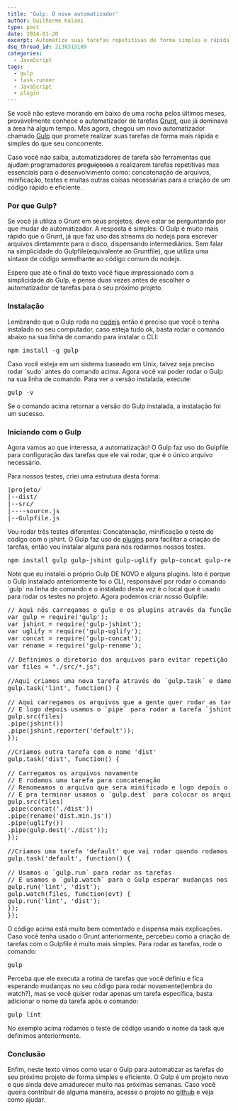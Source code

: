 ```yaml
---
title: 'Gulp: O novo automatizador'
author: Guilherme Kalani
type: post
date: 2014-01-20
excerpt: Automatize suas tarefas repetitivas de forma simples e rápida.
dsq_thread_id: 2130313189
categories:
  - JavaScript
tags:
  - gulp
  - task-runner
  - JavaScript
  - plugin
---
```

Se você não esteve morando em baixo de uma rocha pelos últimos meses, provavelmente conhece o automatizador de tarefas [Grunt][1], que já dominava a área há algum tempo. Mas agora, chegou um novo automatizador chamado [Gulp][2] que promete realizar suas tarefas de forma mais rápida e simples do que seu concorrente.

Caso você não saiba, automatizadores de tarefa são ferramentas que ajudam programadores <del>preguiçosos</del> a realizarem tarefas repetitivas mas essenciais para o desenvolvimento como: concatenação de arquivos, minificação, testes e muitas outras coisas necessárias para a criação de um código rápido e eficiente.

### Por que Gulp?

Se você já utiliza o Grunt em seus projetos, deve estar se perguntando por que mudar de automatizador. A resposta é simples: O Gulp é muito mais rápido que o Grunt, já que faz uso das streams do nodejs para escrever arquivos diretamente para o disco, dispensando intermediários. Sem falar na simplicidade do Gulpfile(equivalente ao Gruntfile), que utiliza uma sintaxe de código semelhante ao código comum do nodejs.

Espero que até o final do texto você fique impressionado com a simplicidade do Gulp, e pense duas vezes antes de escolher o automatizador de tarefas para o seu próximo projeto.

### Instalação

Lembrando que o Gulp roda no [nodejs][3] então é preciso que você o tenha instalado no seu computador, caso esteja tudo ok, basta rodar o comando abaixo na sua linha de comando para instalar o CLI:

<pre class="lang-javascript">npm install -g gulp
</pre>

Caso você esteja em um sistema baseado em Unix, talvez seja preciso rodar \`sudo\` antes do comando acima. Agora você vai poder rodar o Gulp na sua linha de comando. Para ver a versão instalada, execute:

<pre class="lang-javascript">gulp -v
</pre>

Se o comando acima retornar a versão do Gulp instalada, a instalação foi um sucesso.

### Iniciando com o Gulp

Agora vamos ao que interessa, a automatização! O Gulp faz uso do Gulpfile para configuração das tarefas que ele vai rodar, que é o único arquivo necessário.

Para nossos testes, criei uma estrutura desta forma:

<pre class="lang-html">|projeto/
|--dist/
|--src/
|----source.js
|--Gulpfile.js
</pre>

Vou rodar três testes diferentes: Concatenação, minificação e teste de código com o jshint. O Gulp faz uso de [plugins][4] para facilitar a criação de tarefas, então vou instalar alguns para nós rodarmos nossos testes.

<pre class="lang-javascript">npm install gulp gulp-jshint gulp-uglify gulp-concat gulp-rename --save-dev
</pre>

Note que eu instalei o próprio Gulp DE NOVO e alguns plugins. Isto é porque o Gulp instalado anteriormente foi o CLI, responsável por rodar o comando \`gulp\` na linha de comando e o instalado desta vez é o local que é usado para rodar os testes no projeto. Agora podemos criar nosso Gulpfile:

<pre class="lang-javascript">// Aqui nós carregamos o gulp e os plugins através da função `require` do nodejs
var gulp = require('gulp');
var jshint = require('gulp-jshint');
var uglify = require('gulp-uglify');
var concat = require('gulp-concat');
var rename = require('gulp-rename');

// Definimos o diretorio dos arquivos para evitar repetição futuramente
var files = "./src/*.js";

//Aqui criamos uma nova tarefa através do ´gulp.task´ e damos a ela o nome 'lint'
gulp.task('lint', function() {

// Aqui carregamos os arquivos que a gente quer rodar as tarefas com o `gulp.src`
// E logo depois usamos o `pipe` para rodar a tarefa `jshint`
gulp.src(files)
.pipe(jshint())
.pipe(jshint.reporter('default'));
});

//Criamos outra tarefa com o nome 'dist'
gulp.task('dist', function() {

// Carregamos os arquivos novamente
// E rodamos uma tarefa para concatenação
// Renomeamos o arquivo que sera minificado e logo depois o minificamos com o `uglify`
// E pra terminar usamos o `gulp.dest` para colocar os arquivos concatenados e minificados na pasta build/
gulp.src(files)
.pipe(concat('./dist'))
.pipe(rename('dist.min.js'))
.pipe(uglify())
.pipe(gulp.dest('./dist'));
});

//Criamos uma tarefa 'default' que vai rodar quando rodamos `gulp` no projeto
gulp.task('default', function() {

// Usamos o `gulp.run` para rodar as tarefas
// E usamos o `gulp.watch` para o Gulp esperar mudanças nos arquivos para rodar novamente
gulp.run('lint', 'dist');
gulp.watch(files, function(evt) {
gulp.run('lint', 'dist');
});
});
</pre>

O código acima está muito bem comentado e dispensa mais explicações. Caso você tenha usado o Grunt anteriormente, percebeu como a criação de tarefas com o Gulpfile é muito mais simples. Para rodar as tarefas, rode o comando:

<pre class="lang-javascript">gulp
</pre>

Perceba que ele executa a rotina de tarefas que você definiu e fica esperando mudanças no seu código para rodar novamente(lembra do watch?), mas se você quiser rodar apenas um tarefa específica, basta adicionar o nome da tarefa após o comando:

<pre class="lang-javascript">gulp lint
</pre>

No exemplo acima rodamos o teste de código usando o nome da task que definimos anteriormente.

### Conclusão

Enfim, neste texto vimos como usar o Gulp para automatizar as tarefas do seu próximo projeto de forma simples e eficiente. O Gulp é um projeto novo e que ainda deve amadurecer muito nas próximas semanas. Caso você queira contribuir de alguma maneira, acesse o projeto no [github][5] e veja como ajudar.

 [1]: http://tableless.com.br/grunt-voce-deveria-estar-usando/
 [2]: http://gulpjs.com
 [3]: http://nodejs.org/
 [4]: http://gratimax.github.io/search-gulp-plugins/
 [5]: https://github.com/gulpjs/gulp